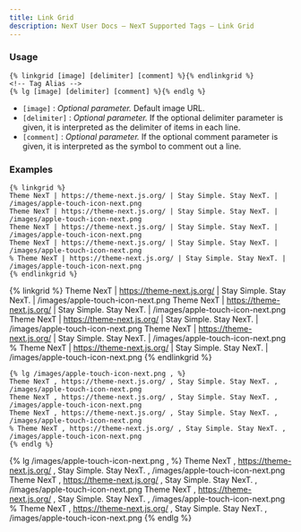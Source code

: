 ```yaml
---
title: Link Grid
description: NexT User Docs – NexT Supported Tags – Link Grid
---
```


### Usage

```jinja
{% linkgrid [image] [delimiter] [comment] %}{% endlinkgrid %}
<!-- Tag Alias -->
{% lg [image] [delimiter] [comment] %}{% endlg %}
```

- `[image]`     : *Optional parameter.* Default image URL.
- `[delimiter]` : *Optional parameter.* If the optional delimiter parameter is given, it is interpreted as the delimiter of items in each line.
- `[comment]`   : *Optional parameter.* If the optional comment parameter is given, it is interpreted as the symbol to comment out a line.

### Examples

```jinja
{% linkgrid %}
Theme NexT | https://theme-next.js.org/ | Stay Simple. Stay NexT. | /images/apple-touch-icon-next.png
Theme NexT | https://theme-next.js.org/ | Stay Simple. Stay NexT. | /images/apple-touch-icon-next.png
Theme NexT | https://theme-next.js.org/ | Stay Simple. Stay NexT. | /images/apple-touch-icon-next.png
Theme NexT | https://theme-next.js.org/ | Stay Simple. Stay NexT. | /images/apple-touch-icon-next.png
% Theme NexT | https://theme-next.js.org/ | Stay Simple. Stay NexT. | /images/apple-touch-icon-next.png
{% endlinkgrid %}
```

{% linkgrid %}
Theme NexT | https://theme-next.js.org/ | Stay Simple. Stay NexT. | /images/apple-touch-icon-next.png
Theme NexT | https://theme-next.js.org/ | Stay Simple. Stay NexT. | /images/apple-touch-icon-next.png
Theme NexT | https://theme-next.js.org/ | Stay Simple. Stay NexT. | /images/apple-touch-icon-next.png
Theme NexT | https://theme-next.js.org/ | Stay Simple. Stay NexT. | /images/apple-touch-icon-next.png
% Theme NexT | https://theme-next.js.org/ | Stay Simple. Stay NexT. | /images/apple-touch-icon-next.png
{% endlinkgrid %}

```jinja
{% lg /images/apple-touch-icon-next.png , %}
Theme NexT , https://theme-next.js.org/ , Stay Simple. Stay NexT. , /images/apple-touch-icon-next.png
Theme NexT , https://theme-next.js.org/ , Stay Simple. Stay NexT. , /images/apple-touch-icon-next.png
Theme NexT , https://theme-next.js.org/ , Stay Simple. Stay NexT. , /images/apple-touch-icon-next.png
% Theme NexT , https://theme-next.js.org/ , Stay Simple. Stay NexT. , /images/apple-touch-icon-next.png
{% endlg %}
```

{% lg /images/apple-touch-icon-next.png , %}
Theme NexT , https://theme-next.js.org/ , Stay Simple. Stay NexT. , /images/apple-touch-icon-next.png
Theme NexT , https://theme-next.js.org/ , Stay Simple. Stay NexT. , /images/apple-touch-icon-next.png
Theme NexT , https://theme-next.js.org/ , Stay Simple. Stay NexT. , /images/apple-touch-icon-next.png
% Theme NexT , https://theme-next.js.org/ , Stay Simple. Stay NexT. , /images/apple-touch-icon-next.png
{% endlg %}
